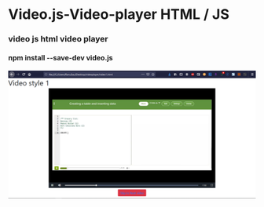 # Video.js-Video-player HTML / JS
### video js html video player

#### npm install --save-dev video.js


![](https://github.com/Ranushklakmal/Video.js-Video-player/blob/master/1PNG.PNG)
